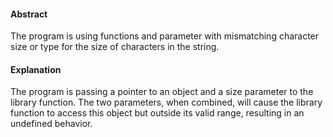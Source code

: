 #### Abstract
The program is using functions and parameter with mismatching character size or type for the size of characters in the string.

#### Explanation
The program is passing a pointer to an object and a size parameter to the library function. The two parameters, when combined, will cause the library function to access this object but outside its valid range, resulting in an undefined behavior.
